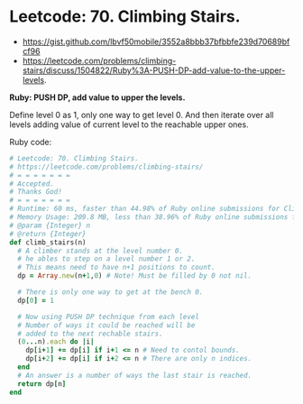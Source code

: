 # Leetcode: 70. Climbing Stairs.

- https://gist.github.com/lbvf50mobile/3552a8bbb37bfbbfe239d70689bfcf96
- https://leetcode.com/problems/climbing-stairs/discuss/1504822/Ruby%3A-PUSH-DP-add-value-to-the-upper-levels.

**Ruby: PUSH DP, add value to upper the levels.**

Define level 0 as 1, only one way to get level 0. And then iterate over all levels adding value of current level to the reachable upper ones.

Ruby code:
```Ruby
# Leetcode: 70. Climbing Stairs.
# https://leetcode.com/problems/climbing-stairs/
# = = = = = = =
# Accepted.
# Thanks God!
# = = = = = = =
# Runtime: 60 ms, faster than 44.98% of Ruby online submissions for Climbing Stairs.
# Memory Usage: 209.8 MB, less than 38.96% of Ruby online submissions for Climbing Stairs.
# @param {Integer} n
# @return {Integer}
def climb_stairs(n)
  # A climber stands at the level number 0.
  # he ables to step on a level number 1 or 2.
  # This means need to have n+1 positions to count.
  dp = Array.new(n+1,0) # Note! Must be filled by 0 not nil.

  # There is only one way to get at the bench 0.
  dp[0] = 1

  # Now using PUSH DP technique from each level
  # Number of ways it could be reached will be
  # added to the next rechable stairs.
  (0...n).each do |i|
    dp[i+1] += dp[i] if i+1 <= n # Need to contol bounds.
    dp[i+2] += dp[i] if i+2 <= n # There are only n indices.
  end
  # An answer is a number of ways the last stair is reached.
  return dp[n]
end
```
